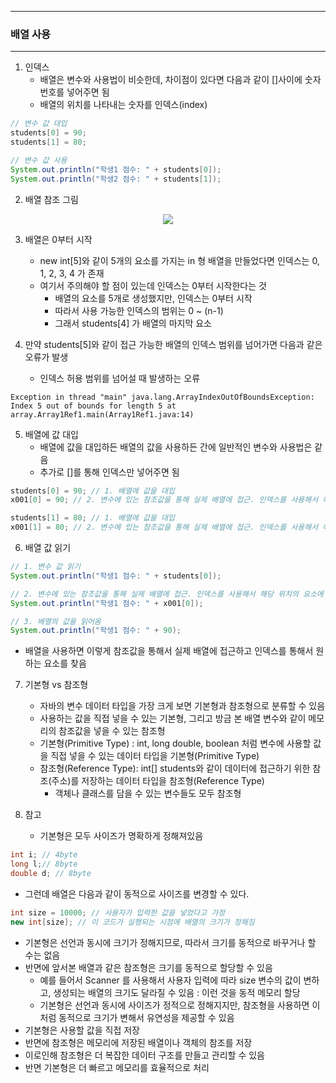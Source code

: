 -----
### 배열 사용
-----
1. 인덱스
   - 배열은 변수와 사용법이 비슷한데, 차이점이 있다면 다음과 같이 []사이에 숫자 번호를 넣어주면 됨
   - 배열의 위치를 나타내는 숫자를 인덱스(index)
```java
// 변수 값 대입
students[0] = 90;
students[1] = 80;

// 변수 값 사용
System.out.println("학생1 점수: " + students[0]);
System.out.println("학생2 점수: " + students[1]);
```

2. 배열 참조 그림
<div align="center">
<img src="https://github.com/user-attachments/assets/fbbb8c5e-1021-4da1-aba8-fb28b5ef2cfc">
</div>

3. 배열은 0부터 시작
   - new int[5]와 같이 5개의 요소를 가지는 in 형 배열을 만들었다면 인덱스는 0, 1, 2, 3, 4 가 존재
   - 여기서 주의해야 할 점이 있는데 인덱스는 0부터 시작한다는 것
     + 배열의 요소를 5개로 생성했지만, 인덱스는 0부터 시작
     + 따라서 사용 가능한 인덱스의 범위는 0 ~ (n-1)
     + 그래서 students[4] 가 배열의 마지막 요소

4. 만약 students[5]와 같이 접근 가능한 배열의 인덱스 범위를 넘어가면 다음과 같은 오류가 발생
   - 인덱스 허용 범위를 넘어설 때 발생하는 오류
```
Exception in thread "main" java.lang.ArrayIndexOutOfBoundsException: Index 5 out of bounds for length 5 at array.Array1Ref1.main(Array1Ref1.java:14)
```

5. 배열에 값 대입
   - 배열에 값을 대입하든 배열의 값을 사용하든 간에 일반적인 변수와 사용법은 같음
   - 추가로 []를 통해 인덱스만 넣어주면 됨
```java
students[0] = 90; // 1. 배열에 값을 대입
x001[0] = 90; // 2. 변수에 있는 참조값을 통해 실제 배열에 접근. 인덱스를 사용해서 해당 위치의 요소에 접근, 값 대입
```
```java
students[1] = 80; // 1. 배열에 값을 대입
x001[1] = 80; // 2. 변수에 있는 참조값을 통해 실제 배열에 접근. 인덱스를 사용해서 해당 위치의 요소에 접근, 값 대입
```

6. 배열 값 읽기
```java
// 1. 변수 값 읽기
System.out.println("학생1 점수: " + students[0]);

// 2. 변수에 있는 참조값을 통해 실제 배열에 접근. 인덱스를 사용해서 해당 위치의 요소에 접근
System.out.println("학생1 점수: " + x001[0]);

// 3. 배열의 값을 읽어옴
System.out.println("학생1 점수: " + 90);
```

   - 배열을 사용하면 이렇게 참조값을 통해서 실제 배열에 접근하고 인덱스를 통해서 원하는 요소를 찾음

7. 기본형 vs 참조형
   - 자바의 변수 데이터 타입을 가장 크게 보면 기본형과 참조형으로 분류할 수 있음
   - 사용하는 값을 직접 넣을 수 있는 기본형, 그리고 방금 본 배열 변수와 같이 메모리의 참조값을 넣을 수 있는 참조형
   - 기본형(Primitive Type) : int, long  double, boolean 처럼 변수에 사용할 값을 직접 넣을 수 있는 데이터 타입을 기본형(Primitive Type)
   - 참조형(Reference Type): int[] students와 같이 데이터에 접근하기 위한 참조(주소)를 저장하는 데이터 타입을 참조형(Reference Type)
     + 객체나 클래스를 담을 수 있는 변수들도 모두 참조형

8. 참고
   - 기본형은 모두 사이즈가 명확하게 정해져있음
```java
int i; // 4byte
long l;// 8byte
double d; // 8byte
```
   - 그런데 배열은 다음과 같이 동적으로 사이즈를 변경할 수 있다.
```java
int size = 10000; // 사용자가 입력한 값을 넣었다고 가정
new int[size]; // 이 코드가 실행되는 시점에 배열의 크기가 정해짐
```

   - 기본형은 선언과 동시에 크기가 정해지므로, 따라서 크기를 동적으로 바꾸거나 할 수는 없음
   - 반면에 앞서본 배열과 같은 참조형은 크기를 동적으로 할당할 수 있음
     + 예를 들어서 Scanner 를 사용해서 사용자 입력에 따라 size 변수의 값이 변하고, 생성되는 배열의 크기도 달라질 수 있음 : 이런 것을 동적 메모리 할당
     + 기본형은 선언과 동시에 사이즈가 정적으로 정해지지만, 참조형을 사용하면 이처럼 동적으로 크기가 변해서 유연성을 제공할 수 있음
   - 기본형은 사용할 값을 직접 저장
   - 반면에 참조형은 메모리에 저장된 배열이나 객체의 참조를 저장
   - 이로인해 참조형은 더 복잡한 데이터 구조를 만들고 관리할 수 있음
   - 반면 기본형은 더 빠르고 메모리를 효율적으로 처리

